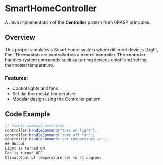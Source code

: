# SmartHomeController

A Java implementation of the **Controller** pattern from GRASP principles.

## Overview

This project simulates a Smart Home system where different devices (Light, Fan, Thermostat) are controlled via a central controller. The controller handles system commands such as turning devices on/off and setting thermostat temperature.

### Features:
- Control lights and fans
- Set the thermostat temperature
- Modular design using the Controller pattern

## Code Example

```java
// Sample command execution
controller.handleCommand("turn on light");
controller.handleCommand("turn off fan");
controller.handleCommand("set temperature 22");
## Output
Light is turned ON
Fan is turned OFF
ClimateControl temperature set to 22 degrees

